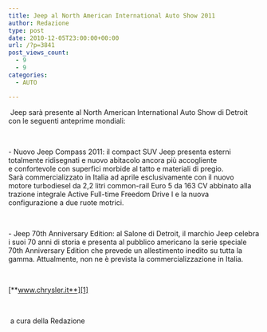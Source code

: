 ```yaml
---
title: Jeep al North American International Auto Show 2011
author: Redazione
type: post
date: 2010-12-05T23:00:00+00:00
url: /?p=3841
post_views_count:
  - 9
  - 9
categories:
  - AUTO

---
```

&nbsp;Jeep sar&agrave; presente al North American International Auto Show&nbsp;di&nbsp;Detroit con le seguenti anteprime mondiali:

&nbsp;

&#45; Nuovo Jeep Compass 2011: il compact SUV Jeep presenta&nbsp;esterni totalmente ridisegnati e nuovo abitacolo ancora pi&ugrave; accogliente e&nbsp;confortevole con superfici morbide al tatto e materiali di pregio. Sar&agrave;&nbsp;commercializzato in Italia ad aprile esclusivamente con il nuovo motore&nbsp;turbodiesel da 2,2 litri&nbsp;common&#45;rail Euro 5 da 163 CV abbinato alla trazione integrale Active Full&#45;time&nbsp;Freedom Drive I e la nuova configurazione a due ruote motrici.

&nbsp;

&#45; Jeep 70th Anniversary Edition: al Salone di Detroit, il&nbsp;marchio Jeep celebra i suoi 70 anni di storia e presenta al pubblico americano&nbsp;la serie speciale 70th Anniversary Edition che prevede un allestimento inedito&nbsp;su tutta la gamma. Attualmente, non ne &egrave; prevista la commercializzazione in&nbsp;Italia.

&nbsp;

[**www.chrysler.it**][1]

&nbsp;

&nbsp;a cura della Redazione

&nbsp;

&nbsp;

 [1]: https://www.chrysler.it